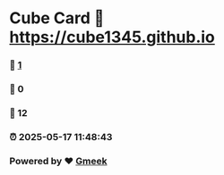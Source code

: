 # Cube Card :link: https://cube1345.github.io 
### :page_facing_up: [1](https://cube1345.github.io/tag.html) 
### :speech_balloon: 0 
### :hibiscus: 12 
### :alarm_clock: 2025-05-17 11:48:43 
### Powered by :heart: [Gmeek](https://github.com/Meekdai/Gmeek)
